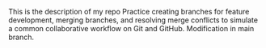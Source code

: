 This is the description of my repo
Practice creating branches for feature development, merging branches, and resolving merge conflicts to simulate a common collaborative workflow on Git and GitHub.
Modification in main branch.
